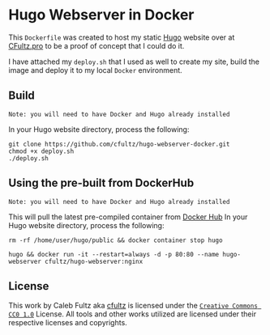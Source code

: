 # Hugo Webserver in  Docker

This ``Dockerfile`` was created to host my static [Hugo](https://gohugo.io) website over at [CFultz.pro](https://cfultz.pro) to be a proof of concept that I could do it. 

I have attached my ``deploy.sh`` that I used as well to create my site, build the image and deploy it to my local ``Docker`` environment.

## Build


``Note: you will need to have Docker and Hugo already installed``

In your Hugo website directory, process the following:

```
git clone https://github.com/cfultz/hugo-webserver-docker.git
chmod +x deploy.sh
./deploy.sh
```

## Using the pre-built from DockerHub

``Note: you will need to have Docker and Hugo already installed``

This will pull the latest pre-compiled container from [Docker Hub](https://hub.docker.com/r/cfultz/hugo-nginx) In your Hugo website directory, process the following:

```
rm -rf /home/user/hugo/public && docker container stop hugo

hugo && docker run -it --restart=always -d -p 80:80 --name hugo-webserver cfultz/hugo-webserver:nginx
```

## License
This work by Caleb Fultz aka [cfultz](https://github.com/cfultz) is licensed under the [``Creative Commons CC0 1.0``](https://creativecommons.org/publicdomain/zero/1.0/legalcode.en) License. All tools and other works utilized are licensed under their respective licenses and copyrights.
